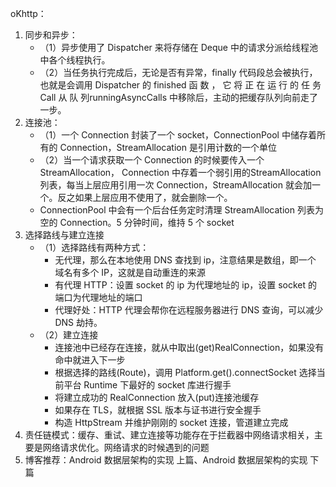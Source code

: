 oKhttp：

1. 同步和异步： 
   * （1）异步使用了 Dispatcher 来将存储在 Deque 中的请求分派给线程池中各个线程执行。 
   * （2）当任务执行完成后，无论是否有异常，finally 代码段总会被执行，也就是会调用 Dispatcher 的 finished 函 数 ， 它 将 正 在 运 行 的 任 务 Call 从 队 列runningAsyncCalls 中移除后，主动的把缓存队列向前走了一步。
2. 连接池：
   * （1）一个 Connection 封装了一个 socket，ConnectionPool 中储存着所有的 Connection，StreamAllocation 是引用计数的一个单位 
   * （2）当一个请求获取一个 Connection 的时候要传入一个 StreamAllocation， Connection 中存着一个弱引用的StreamAllocation 列表，每当上层应用引用一次 Connection，StreamAllocation 就会加一个。反之如果上层应用不使用了，就会删除一个。 
   * ConnectionPool 中会有一个后台任务定时清理 StreamAllocation 列表为空的 Connection。5 分钟时间，维持 5 个 socket 
3. 选择路线与建立连接 
   * （1）选择路线有两种方式：
     * 无代理，那么在本地使用 DNS 查找到 ip，注意结果是数组，即一个 域名有多个 IP，这就是自动重连的来源 
     * 有代理 HTTP：设置 socket 的 ip 为代理地址的 ip，设置 socket 的端口为代理地址的端口 
     * 代理好处：HTTP 代理会帮你在远程服务器进行 DNS 查询，可以减少 DNS 劫持。
   * （2）建立连接
     * 连接池中已经存在连接，就从中取出(get)RealConnection，如果没有命中就进入下一步 
     * 根据选择的路线(Route)，调用 Platform.get().connectSocket 选择当前平台 Runtime 下最好的 socket 库进行握手 
     * 将建立成功的 RealConnection 放入(put)连接池缓存 
     * 如果存在 TLS，就根据 SSL 版本与证书进行安全握手 
     * 构造 HttpStream 并维护刚刚的 socket 连接，管道建立完成
4. 责任链模式：缓存、重试、建立连接等功能存在于拦截器中网络请求相关，主要是网络请求优化。网络请求的时候遇到的问题 
5. 博客推荐：Android 数据层架构的实现 上篇、Android 数据层架构的实现 下篇 

